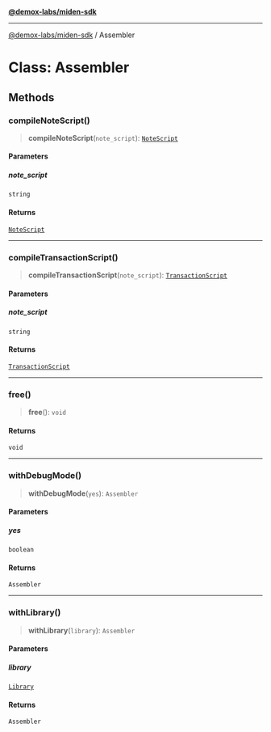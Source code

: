 [**@demox-labs/miden-sdk**](../README.md)

***

[@demox-labs/miden-sdk](../README.md) / Assembler

# Class: Assembler

## Methods

### compileNoteScript()

> **compileNoteScript**(`note_script`): [`NoteScript`](NoteScript.md)

#### Parameters

##### note\_script

`string`

#### Returns

[`NoteScript`](NoteScript.md)

***

### compileTransactionScript()

> **compileTransactionScript**(`note_script`): [`TransactionScript`](TransactionScript.md)

#### Parameters

##### note\_script

`string`

#### Returns

[`TransactionScript`](TransactionScript.md)

***

### free()

> **free**(): `void`

#### Returns

`void`

***

### withDebugMode()

> **withDebugMode**(`yes`): `Assembler`

#### Parameters

##### yes

`boolean`

#### Returns

`Assembler`

***

### withLibrary()

> **withLibrary**(`library`): `Assembler`

#### Parameters

##### library

[`Library`](Library.md)

#### Returns

`Assembler`
